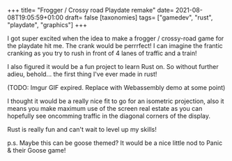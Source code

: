 +++
title= "Frogger / Crossy road Playdate remake"
date= 2021-08-08T19:05:59+01:00
draft= false
[taxonomies]
tags= ["gamedev", "rust", "playdate", "graphics"]
+++


I got super excited when the idea to make a frogger / crossy-road game for the playdate hit me. The crank would be perrrfect! I can imagine the frantic cranking as you try to rush in front of 4 lanes of traffic and a train!

I also figured it would be a fun project to learn Rust on. So without further adieu, behold... the first thing I've ever made in rust!

(TODO: Imgur GIF expired. Replace with Webassembly demo at some point)

I thought it would be a really nice fit to go for an isometric projection, also it means you make maximum use of the screen real estate as you can hopefully see oncomming traffic in the diagonal corners of the display.

Rust is really fun and can't wait to level up my skills!

p.s. Maybe this can be goose themed? It would be a nice little nod to Panic & their Goose game!

